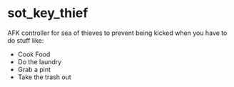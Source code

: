 # sot_key_thief
AFK controller for sea of thieves to prevent being kicked when you have to do stuff like:
 - Cook Food
 - Do the laundry
 - Grab a pint
 - Take the trash out

